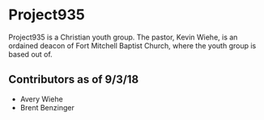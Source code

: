 <h1>Project935</h1>

<p>Project935 is a Christian youth group. The pastor, Kevin Wiehe, is an ordained deacon of Fort Mitchell Baptist Church, where the youth group is based out of.</p>

<h2>Contributors as of 9/3/18</h2>
  <ul>
    <li>Avery Wiehe
    <li>Brent Benzinger
  </ul>

